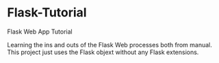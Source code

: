 # Flask-Tutorial
Flask Web App Tutorial

Learning the ins and outs of the Flask Web processes both from manual.   This project just uses the Flask objext without any Flask extensions.
